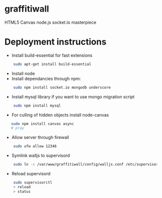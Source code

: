graffitiwall
============

HTML5 Canvas node.js socket.io masterpiece

Deployment instructions
=======================
- Install build-essential for fast extensions

```bash
    sudo apt-get install build-essential
```
- Install node
- Install dependancies through npm:

```bash
    sudo npm install socket.io mongodb underscore
```
- Install mysql library if you want to use mongo migration script

```bash
    sudo npm install mysql
```
- For culling of hidden objects install node-canvas

```bash
   sudo npm install canvas async
   # pray
```
- Allow server through firewall

```bash
    sudo ufw allow 12346
```
- Symlink walljs to supervisord

```bash
    sudo ln -s /var/www/graffitiwall/config/walljs.conf /etc/supervisor/conf.d/
```
- Reload supervisord

```bash
    sudo supervisorctl
    > reload
    > status
```
